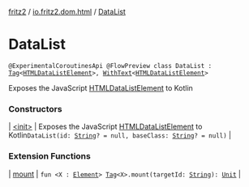 [fritz2](../../index.md) / [io.fritz2.dom.html](../index.md) / [DataList](./index.md)

# DataList

`@ExperimentalCoroutinesApi @FlowPreview class DataList : `[`Tag`](../../io.fritz2.dom/-tag/index.md)`<`[`HTMLDataListElement`](https://kotlinlang.org/api/latest/jvm/stdlib/org.w3c.dom/-h-t-m-l-data-list-element/index.html)`>, `[`WithText`](../../io.fritz2.dom/-with-text/index.md)`<`[`HTMLDataListElement`](https://kotlinlang.org/api/latest/jvm/stdlib/org.w3c.dom/-h-t-m-l-data-list-element/index.html)`>`

Exposes the JavaScript [HTMLDataListElement](https://developer.mozilla.org/en/docs/Web/API/HTMLDataListElement) to Kotlin

### Constructors

| [&lt;init&gt;](-init-.md) | Exposes the JavaScript [HTMLDataListElement](https://developer.mozilla.org/en/docs/Web/API/HTMLDataListElement) to Kotlin`DataList(id: `[`String`](https://kotlinlang.org/api/latest/jvm/stdlib/kotlin/-string/index.html)`? = null, baseClass: `[`String`](https://kotlinlang.org/api/latest/jvm/stdlib/kotlin/-string/index.html)`? = null)` |

### Extension Functions

| [mount](../../io.fritz2.dom/mount.md) | `fun <X : `[`Element`](https://kotlinlang.org/api/latest/jvm/stdlib/org.w3c.dom/-element/index.html)`> `[`Tag`](../../io.fritz2.dom/-tag/index.md)`<X>.mount(targetId: `[`String`](https://kotlinlang.org/api/latest/jvm/stdlib/kotlin/-string/index.html)`): `[`Unit`](https://kotlinlang.org/api/latest/jvm/stdlib/kotlin/-unit/index.html) |

